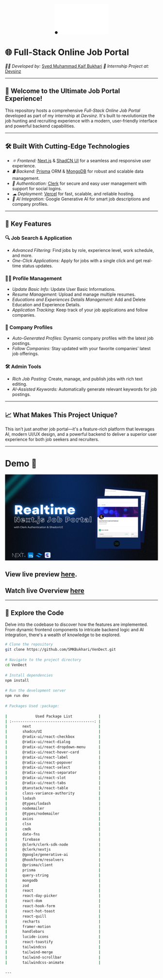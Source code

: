 <p align="center" width="100%">
    <img height="100" src="./bismillah.png">
</p>

# 🌐 Full-Stack Online Job Portal

*👨‍💻 Developed by:* [Syed Muhammad Kaif Bukhari](https://smkbukhari.netlify.app/)
*🏢 Internship Project at:* [Devsinz](https://www.linkedin.com/company/devsinz)

---

## 🎉 Welcome to the Ultimate Job Portal Experience!

This repository hosts a comprehensive *Full-Stack Online Job Portal* developed as part of my internship at *Devsinz*. It's built to revolutionize the job hunting and recruiting experience with a modern, user-friendly interface and powerful backend capabilities.

---

## 🛠 Built With Cutting-Edge Technologies

- *⚛ Frontend:* [Next.js](https://nextjs.org/) & [ShadCN UI](https://ui.shadcn.com/) for a seamless and responsive user experience.
- *🛢 Backend:* [Prisma](https://www.prisma.io/) ORM & [MongoDB](https://www.mongodb.com/) for robust and scalable data management.
- *🔐 Authentication:* [Clerk](https://clerk.com/) for secure and easy user management with support for social logins.
- *☁ Deployment:* [Vercel](https://vercel.com/) for fast, scalable, and reliable hosting.
- *🤖 AI Integration:* Google Generative AI for smart job descriptions and company profiles.

---

## 🌟 Key Features

### 🔍 Job Search & Application
- *Advanced Filtering:* Find jobs by role, experience level, work schedule, and more.
- *One-Click Applications:* Apply for jobs with a single click and get real-time status updates.

### 🧑‍💼 Profile Management
- *Update Basic Info:* Update User Basic Informations.
- *Resume Management:* Upload and manage multiple resumes.
- *Educations and Experiences Details Management:* Add and Delete Education and Experience Details.
- *Application Tracking:* Keep track of your job applications and follow companies.

### 🏢 Company Profiles
- *Auto-Generated Profiles:* Dynamic company profiles with the latest job postings.
- *Follow Companies:* Stay updated with your favorite companies’ latest job offerings.

### 🛠 Admin Tools
- *Rich Job Posting:* Create, manage, and publish jobs with rich text editing.
- *AI-Assisted Keywords:* Automatically generate relevant keywords for job postings.

---

## 📈 What Makes This Project Unique?

This isn’t just another job portal—it's a feature-rich platform that leverages AI, modern UI/UX design, and a powerful backend to deliver a superior user experience for both job seekers and recruiters.

---

# Demo :movie_camera:

![](./public/img/screen.png)

## View live preview [here](https://vendect.vercel.app/).
## Watch live Overview [here]("") 

---

## 📂 Explore the Code

Delve into the codebase to discover how the features are implemented. From dynamic frontend components to intricate backend logic and AI integration, there's a wealth of knowledge to be explored.

```bash
# Clone the repository
git clone https://github.com/SMKBukhari/VenDect.git

# Navigate to the project directory
cd VenDect

# Install dependencies
npm install

# Run the development server
npm run dev

# Packages Used :package:

|             Used Package List            |
| :--------------------------------------: |
|       next                               |
|       shadcn/UI                          |
|       @radix-ui/react-checkbox           |
|       @radix-ui/react-dialog             |
|       @radix-ui/react-dropdown-menu      |
|       @radix-ui/react-hover-card         |
|       @radix-ui/react-label              |
|       @radix-ui/react-popover            |
|       @radix-ui/react-select             |
|       @radix-ui/react-separator          |
|       @radix-ui/react-slot               |
|       @radix-ui/react-tabs               |
|       @tanstack/react-table              |
|       class-variance-authority           |
|       lodash                             |
|       @types/lodash                      |
|       nodemailer                         |
|       @types/nodemailer                  |
|       axios                              |
|       clsx                               |
|       cmdk                               |
|       date-fns                           |
|       firebase                           |
|       @clerk/clerk-sdk-node              |
|       @clerk/nextjs                      |
|       @google/generative-ai              |
|       @hookform/resolvers                |
|       @prisma/client                     |
|       prisma                             |
|       query-string                       |
|       mongodb                            |
|       zod                                |
|       react                              |
|       react-day-picker                   |
|       react-dom                          |
|       react-hook-form                    |
|       react-hot-toast                    |
|       react-quill                        |
|       recharts                           |
|       framer-motion                      |
|       handlebars                         |
|       lucide-icons                       |
|       react-toastify                     |
|       tailwindcss                        |
|       tailwind-merge                     |
|       tailwind-scrollbar                 |
|       tailwindcss-animate                |

---
